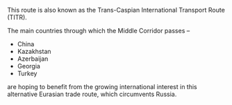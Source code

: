 
This route is also known as the Trans-Caspian International Transport Route (TITR). 

The main countries through which the Middle Corridor passes – 


+ China
+ Kazakhstan
+ Azerbaijan
+ Georgia
+ Turkey 

are hoping to benefit from the growing international interest in this alternative Eurasian trade route, which circumvents Russia.